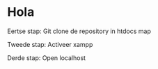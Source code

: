# Hola

Eertse stap:
Git clone de repository in htdocs map

Tweede stap: 
Activeer xampp

Derde stap:
Open localhost
